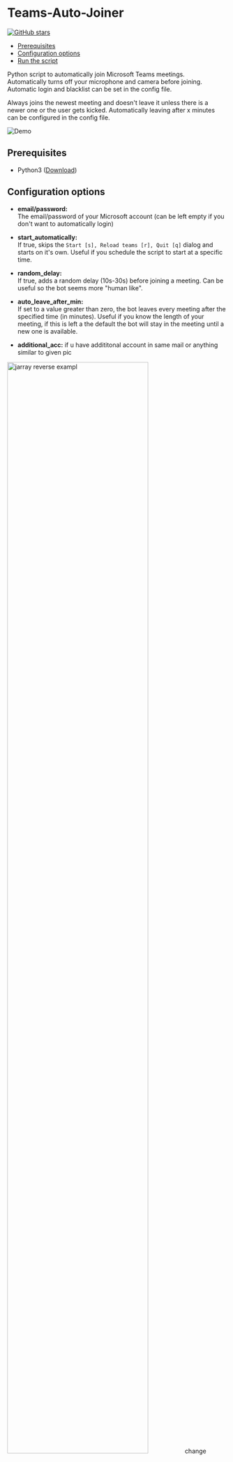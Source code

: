 
# Teams-Auto-Joiner  
[![GitHub stars](https://img.shields.io/github/stars/TobiasPankner/Teams-Auto-Joiner.svg?style=social&label=Star)](https://GitHub.com/TobiasPankner/Teams-Auto-Joiner/stargazers/)    


- [Prerequisites](#prerequisites)
-  [Configuration options](#configuration-options)
- [Run the script](#run-the-script)  

Python script to automatically join Microsoft Teams meetings.  
Automatically turns off your microphone and camera before joining. Automatic login and blacklist can be set in the config file.  
  
Always joins the newest meeting and doesn't leave it unless there is a newer one or the user gets kicked. Automatically leaving after x minutes can be configured in the config file.  
  
![Demo](https://imgur.com/VQOJl8w.gif)

## Prerequisites  
  
 - Python3 ([Download](https://www.python.org/downloads/))  
   
## Configuration options  
  
- **email/password:**  
The email/password of your Microsoft account (can be left empty if you don't want to automatically login)  

- **start_automatically:**  
If true, skips the `Start [s], Reload teams [r], Quit [q]` dialog and starts on it's own. Useful if you schedule the script to start at a specific time.  

- **random_delay:**  
If true, adds a random delay (10s-30s) before joining a meeting. Can be useful so the bot seems more "human like".  

- **auto_leave_after_min:**  
If set to a value greater than zero, the bot leaves every meeting after the specified time (in minutes). Useful if you know the length of your meeting, if this is left a the default the bot will stay in the meeting until a new one is available.

- **additional_acc:** 
if u have addititonal account in same mail or anything similar to given pic 
<img width="80%" alt="jarray reverse exampl" src="https://i.imgur.com/VPmecz2.png">
change additional_acc by which no of account u want to select "counting start from 1 here"

- **headless:**
if ypu want to run code without opening instance of chrome change value to true

- **blacklist:**  
A list of Teams and their channels to ignore. Meetings ocurring in these channels will not be joined.  
If you have a Team called "Test1" and, within that, two channels called "General" and "Channel1" and you don't want to join meetings in the "General" Channel: 
```json
"blacklist": [  
  {  
    "team_name": "Test1",  
    "channel_names": [  
      "General"
    ]  
  }
]
```
## Run the script  
  
 1. Rename the [config.json.example](config.json.example) file to "config.json"  
 2. Edit the "config.json" file to fit your preferences (optional)  
 3. Install dependencies:   ```pip install -r requirements.txt``` 
 4. Run [auto_joiner.py](auto_joiner.py): `python auto_joiner.py`  
 5. After starting, teams might be in Grid view, if this is the case change the view to list    
<img src="https://i.imgur.com/GODoJYf.png?2" width="300" height="245" />
